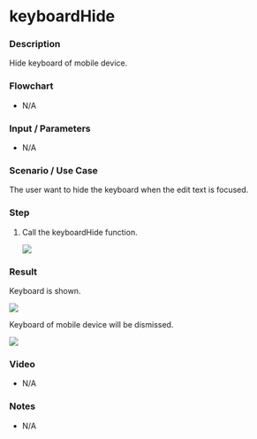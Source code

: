 # keyboardHide

### Description

Hide keyboard of mobile device.

### Flowchart

- N/A

### Input / Parameters

- N/A

### Scenario / Use Case

The user want to hide the keyboard when the edit text is focused.

### Step

1. Call the keyboardHide function. 

    ![](../../../../document/function/Device/keyboardHide/keyboardHide-step-1.png?raw=true)
    
### Result

Keyboard is shown.

![](../../../../document/function/Device/keyboardHide/keyboardHide-result-1.png?raw=true)

Keyboard of mobile device will be dismissed. 

![](../../../../document/function/Device/keyboardHide/keyboardHide-result-2.png?raw=true)

### Video

- N/A
<!--[![Video](http://i.imgur.com/Ot5DWAW.png)](https://youtu.be/StTqXEQ2l-Y?t=35s)-->

### Notes

- N/A